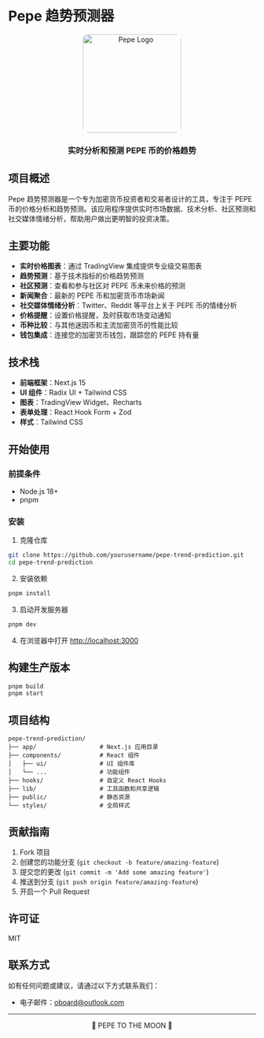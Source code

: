 # Pepe 趋势预测器

<div align="center">
  <img src="public/placeholder-logo.png" alt="Pepe Logo" width="200" height="200" style="border-radius: 10px;" />
  <h3>实时分析和预测 PEPE 币的价格趋势</h3>
</div>

## 项目概述

Pepe 趋势预测器是一个专为加密货币投资者和交易者设计的工具，专注于 PEPE 币的价格分析和趋势预测。该应用程序提供实时市场数据、技术分析、社区预测和社交媒体情绪分析，帮助用户做出更明智的投资决策。

## 主要功能

- **实时价格图表**：通过 TradingView 集成提供专业级交易图表
- **趋势预测**：基于技术指标的价格趋势预测
- **社区预测**：查看和参与社区对 PEPE 币未来价格的预测
- **新闻聚合**：最新的 PEPE 币和加密货币市场新闻
- **社交媒体情绪分析**：Twitter、Reddit 等平台上关于 PEPE 币的情绪分析
- **价格提醒**：设置价格提醒，及时获取市场变动通知
- **币种比较**：与其他迷因币和主流加密货币的性能比较
- **钱包集成**：连接您的加密货币钱包，跟踪您的 PEPE 持有量

## 技术栈

- **前端框架**：Next.js 15
- **UI 组件**：Radix UI + Tailwind CSS
- **图表**：TradingView Widget、Recharts
- **表单处理**：React Hook Form + Zod
- **样式**：Tailwind CSS

## 开始使用

### 前提条件

- Node.js 18+ 
- pnpm

### 安装

1. 克隆仓库
```bash
git clone https://github.com/yourusername/pepe-trend-prediction.git
cd pepe-trend-prediction
```

2. 安装依赖
```bash
pnpm install
```

3. 启动开发服务器
```bash
pnpm dev
```

4. 在浏览器中打开 [http://localhost:3000](http://localhost:3000)

## 构建生产版本

```bash
pnpm build
pnpm start
```

## 项目结构

```
pepe-trend-prediction/
├── app/                  # Next.js 应用目录
├── components/           # React 组件
│   ├── ui/               # UI 组件库
│   └── ...               # 功能组件
├── hooks/                # 自定义 React Hooks
├── lib/                  # 工具函数和共享逻辑
├── public/               # 静态资源
└── styles/               # 全局样式
```

## 贡献指南

1. Fork 项目
2. 创建您的功能分支 (`git checkout -b feature/amazing-feature`)
3. 提交您的更改 (`git commit -m 'Add some amazing feature'`)
4. 推送到分支 (`git push origin feature/amazing-feature`)
5. 开启一个 Pull Request

## 许可证

MIT

## 联系方式

如有任何问题或建议，请通过以下方式联系我们：
- 电子邮件：oboard@outlook.com

---

<div align="center">
  <p>🐸 PEPE TO THE MOON 🚀</p>
</div> 